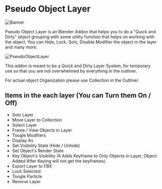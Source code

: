 # Pseudo Object Layer

![Banner](https://user-images.githubusercontent.com/79613445/210192737-4f6f0619-55d5-49dd-81ff-79a3a8529f4a.png)

Pseudo Object Layer is an Blender Addon that helps you to do a "Quick and Dirty" object grouping with some utility function that helps on working with the object.  You can Hide, Lock, Solo, Disable Modifier the object in the layer and many more. 

![PseudoObjectLayer](https://user-images.githubusercontent.com/79613445/210194174-5a84d361-c287-4d3c-8286-2141a938fb37.png)

This addon is meant to be a Quick and Dirty Layer System, for temporary use so that you are not overwhelmed by everything in the outliner.

For actual object Organization please use Collection in the Outliner.  
  
  
## Items in the each layer (You can Turn them On / Off)

- Solo Layer
- Move Layer to Collection
- Select Layer
- Frame / View Objects in Layer
- Toogle Modifiers
- Display As
- Set Visibility State (Hide / Unhide)
- Set Object's Render State
- Key Object's Visibility (It Adds Keyframe to Only Objects in Layer, Object Added After Keying will not get the keyframes)
- Export Layer to FBX
- Lock Selected
- Toogle Particle
- Remove Layer

